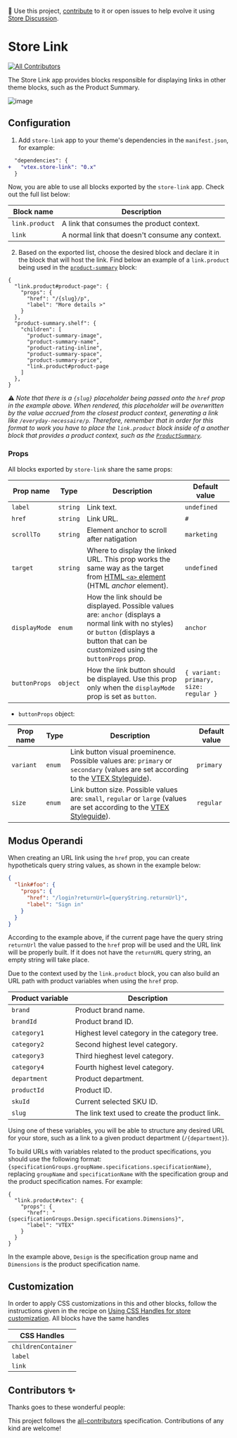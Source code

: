 📢 Use this project, [contribute](https://github.com/vtex-apps/product-summary) to it or open issues to help evolve it using [Store Discussion](https://github.com/vtex-apps/store-discussion).

# Store Link

<!-- DOCS-IGNORE:start -->
<!-- ALL-CONTRIBUTORS-BADGE:START - Do not remove or modify this section -->
[![All Contributors](https://img.shields.io/badge/all_contributors-0-orange.svg?style=flat-square)](#contributors-)
<!-- ALL-CONTRIBUTORS-BADGE:END -->
<!-- DOCS-IGNORE:end -->

The Store Link app provides blocks responsible for displaying links in other theme blocks, such as the Product Summary. 

![image](https://user-images.githubusercontent.com/8517023/73387868-f1b36f80-42af-11ea-8e24-3045d2c819b4.png)

## Configuration

1. Add `store-link` app to your theme's dependencies in the `manifest.json`, for example:

```diff
  "dependencies": {
+   "vtex.store-link": "0.x"
  }
```

Now, you are able to use all blocks exported by the `store-link` app. Check out the full list below:

| Block name     | Description                                     |
| -------------- | ----------------------------------------------- |
| `link.product` | A link that consumes the product context.       |
| `link`         | A normal link that doesn't consume any context. |

2. Based on the exported list, choose the desired block and declare it in the block that will host the link. Find below an example of a `link.product` being used in the [`product-summary`](https://vtex.io/docs/components/product/vtex.product-summary) block:

```jsonc
{
  "link.product#product-page": {
    "props": {
      "href": "/{slug}/p",
      "label": "More details >"
    }
  },
  "product-summary.shelf": {
    "children": [
      "product-summary-image",
      "product-summary-name",
      "product-rating-inline",
      "product-summary-space",
      "product-summary-price",
      "link.product#product-page
    ]
  },
}
```

:warning: *Note that there is a `{slug}` placeholder being passed onto the `href` prop in the example above. When rendered, this placeholder will be overwritten by the value accrued from the closest product context, generating a link like `/everyday-necessaire/p`. Therefore, remember that in order for this format to work you have to place the `link.product` block inside of a another block that provides a product context, such as the [`ProductSummary`](https://vtex.io/docs/components/product/vtex.product-summary).*

### Props

All blocks exported by `store-link` share the same props:

| Prop name | Type     | Description | Default value |
| --------- | -------- | ------------------------------------------------- | ------------- |
| `label`   | `string` | Link text.         | `undefined`   |
| `href`    | `string` | Link URL.         | `#`         |
| `scrollTo`    | `string` | Element anchor to scroll after natigation  | `marketing`         |
| `target`  | `string` | Where to display the linked URL. This prop works the same way as the target from [HTML `<a>` element](https://developer.mozilla.org/en-US/docs/Web/HTML/Element/a) (HTML *anchor* element). | `undefined`   |
| `displayMode` | `enum` | How the link should be displayed. Possible values are: `anchor` (displays a normal link with no styles) or `button` (displays a button that can be customized using the `buttonProps` prop.  | `anchor` |
| `buttonProps` | `object` | How the link button should be displayed. Use this prop only when the `displayMode` prop is set as `button`. | `{ variant: primary, size: regular }` |

- `buttonProps` object:

| Prop name | Type | Description | Default value |
| --- | --- | --- | --- |
| `variant` | `enum` | Link button visual proeminence. Possible values are: `primary` or `secondary` (values are set according to the [VTEX Styleguide](https://styleguide.vtex.com/#/Components/Forms/Button)).  | `primary` |
| `size` | `enum` | Link button size. Possible values are: `small`, `regular` or `large` (values are set according to the [VTEX Styleguide](https://styleguide.vtex.com/#/Components/Forms/Button)). | `regular` |

## Modus Operandi

When creating an URL link using the `href` prop, you can create hypotheticals query string values, as shown in the example below:


```json
{
  "link#foo": {
    "props": {
      "href": "/login?returnUrl={queryString.returnUrl}",
      "label": "Sign in"
    }
  }
}
```


According to the example above, if the current page have the query string `returnUrl` the value passed to the `href` prop will be used and the URL link will be properly built. If it does not have the `returnURL` query string, an empty string will take place.

Due to the context used by the `link.product` block, you can also build an URL path with product variables when using the `href` prop. 

| Product variable   | Description                                   |
| -------------- | --------------------------------------------- |
| `brand`      | Product brand name.                    |
| `brandId`    | Product brand ID.                     |
| `category1`  | Highest level category in the category tree.    |
| `category2`  | Second highest level category.                 |
| `category3`  | Third hieghest level category.                |
| `category4`  | Fourth highest level category.                 |
| `department` | Product department.                            |
| `productId`  | Product ID.                                    |
| `skuId`      | Current selected SKU ID.                       |
| `slug`       | The link text used to create the product link. |

Using one of these variables, you will be able to structure any desired URL for your store, such as a link to a given product department (`/{department}`).

To build URLs with variables related to the product specifications, you should use the following format: `{specificationGroups.groupName.specifications.specificationName}`, replacing `groupName` and `specificationName` with the specification group and the product specification names. For example:

```jsonc
{
  "link.product#vtex": {
    "props": {
      "href": "{specificationGroups.Design.specifications.Dimensions}",
      "label": "VTEX"
    }
  }
}
```

In the example above, `Design` is the specification group name and `Dimensions` is the product specification name.

## Customization

In order to apply CSS customizations in this and other blocks, follow the instructions given in the recipe on [Using CSS Handles for store customization](https://vtex.io/docs/recipes/style/using-css-handles-for-store-customization). All blocks have the same handles

| CSS Handles         |
| ------------------- |
| `childrenContainer` |
| `label`             |
| `link`              |

<!-- DOCS-IGNORE:start -->

## Contributors ✨

Thanks goes to these wonderful people:

<!-- ALL-CONTRIBUTORS-LIST:START - Do not remove or modify this section -->
<!-- prettier-ignore-start -->
<!-- markdownlint-disable -->
<!-- markdownlint-enable -->
<!-- prettier-ignore-end -->
<!-- ALL-CONTRIBUTORS-LIST:END -->

This project follows the [all-contributors](https://github.com/all-contributors/all-contributors) specification. Contributions of any kind are welcome!

<!-- DOCS-IGNORE:end -->
